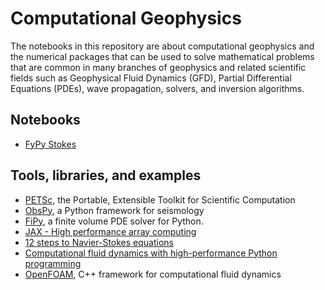 Computational Geophysics
========================

The notebooks in this repository are about computational geophysics and the numerical packages that can be used to solve mathematical problems that are common in many branches of geophysics and related scientific fields such as Geophysical Fluid Dynamics (GFD), Partial Differential Equations (PDEs), wave propagation, solvers, and inversion algorithms. 

## Notebooks
* [FyPy Stokes](fipy_stokes.ipynb)

## Tools, libraries, and examples
* [PETSc](https://petsc.org/release/), the Portable, Extensible Toolkit for Scientific Computation
* [ObsPy](https://github.com/obspy/obspy), a Python framework for seismology
* [FiPy](https://www.ctcms.nist.gov/fipy/), a finite volume PDE solver for Python.
* [JAX - High performance array computing](https://docs.jax.dev/en/latest/)
* [12 steps to Navier-Stokes equations](https://lorenabarba.com/blog/cfd-python-12-steps-to-navier-stokes/)
* [Computational fluid dynamics with high-performance Python programming](https://drzgan.github.io/Python_CFD/intro.html)
* [OpenFOAM](https://openfoam.org/), C++ framework for computational fluid dynamics
